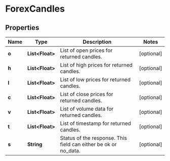 # ForexCandles

## Properties

 Name  | Type                  | Description                                                     | Notes      
-------|-----------------------|-----------------------------------------------------------------|------------
 **o** | **List&lt;Float&gt;** | List of open prices for returned candles.                       | [optional] 
 **h** | **List&lt;Float&gt;** | List of high prices for returned candles.                       | [optional] 
 **l** | **List&lt;Float&gt;** | List of low prices for returned candles.                        | [optional] 
 **c** | **List&lt;Float&gt;** | List of close prices for returned candles.                      | [optional] 
 **v** | **List&lt;Float&gt;** | List of volume data for returned candles.                       | [optional] 
 **t** | **List&lt;Float&gt;** | List of timestamp for returned candles.                         | [optional] 
 **s** | **String**            | Status of the response. This field can either be ok or no_data. | [optional] 



